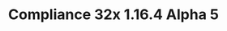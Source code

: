---
title: Compliance 32x 1.16.4 Alpha 5
permalink: /article/compliance32x/1.16.4/A5
comments: true
comments-id: 1.16.4-32x-Alpha-5
header-img: article/compliance32x/1.16.4-A5.png

long_text: Wow, 2020 was a wild ride, wasn't it? Let's kick off 2021 the right way, with a brand new Compliance Alpha! This time around, after the Christmas break, we're bringing you a double-size update. We've added and improved many textures, including the villager, dirt and more. (And if you've noticed a suspicious lack of previously-added 1.17 textures, you would be correct. These have been moved to a separate branch on GitHub and will be properly released once we port the pack to other versions.) <br><br> <strong>DISCLAIMER:</strong> As indicated by the Alpha tag, this version is very work-in-progress, and as such contains some placeholder textures. It is not the final look of the pack; many textures will have to be edited to match the general stylistic direction of the pack. <br><br> Stay tuned for future updates!

main_changelog: article/compliance32x/1.16.4/changelog

download:
  - Alpha 5 - 1.16.4:
    - https://github.com/Compliance-Resource-Pack/Resource-Pack-32x/releases/download/alpha-5/Compliance-32x-Alpha-5.zip

---